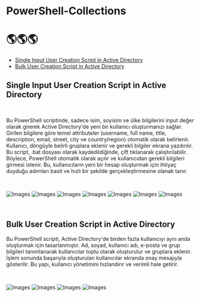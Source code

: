 <h1 align= "left">
PowerShell-Collections
</h1>

<h1 align= "left">
🌎🌎🌎
</h1>


- [Single Input User Creation Script in Active Directory](#single-input-user-creation-script-in-active-directory)
- [Bulk User Creation Script in Active Directory](#bulk-user-creation-script-in-active-directory)
  

## Single Input User Creation Script in Active Directory

<br>

Bu PowerShell scriptinde, sadece isim, soyisim ve ülke bilgilerini input değer olarak girerek Active Directory'de yeni bir kullanıcı oluşturmanızı sağlar. Girilen bilgilere göre temel attributeler (username, full name, title, description, email, street, city ve country/region) otomatik olarak belirlenir. Kullanıcı, döngüyle belirli gruplara eklenir ve gerekli bilgiler ekrana yazdırılır.
Bu script, .bat dosyası olarak kaydedildiğinde, çift tıklanarak çalıştırılabilir. Böylece, PowerShell otomatik olarak açılır ve kullanıcıdan gerekli bilgileri girmesi istenir. Bu, kullanıcıların yeni bir hesap oluşturmak için ihtiyaç duyduğu adımları basit ve hızlı bir şekilde gerçekleştirmesine olanak tanır.

<br>

![Images](https://github.com/oguzhangural/PowerShell-Collection/blob/master/Single%20Input%20User%20Creation%20Script%20in%20A.D/Images/Print.PNG)
![Images](https://github.com/oguzhangural/PowerShell-Collection/blob/master/Single%20Input%20User%20Creation%20Script%20in%20A.D/Images/Print-01.PNG)
![Images](https://github.com/oguzhangural/PowerShell-Collection/blob/master/Single%20Input%20User%20Creation%20Script%20in%20A.D/Images/Print-02.PNG)
![Images](https://github.com/oguzhangural/PowerShell-Collection/blob/master/Single%20Input%20User%20Creation%20Script%20in%20A.D/Images/Print-03.PNG)
![Images](https://github.com/oguzhangural/PowerShell-Collection/blob/master/Single%20Input%20User%20Creation%20Script%20in%20A.D/Images/Print-04.PNG)
![Images](https://github.com/oguzhangural/PowerShell-Collection/blob/master/Single%20Input%20User%20Creation%20Script%20in%20A.D/Images/Print-05.PNG)
![Images](https://github.com/oguzhangural/PowerShell-Collection/blob/master/Single%20Input%20User%20Creation%20Script%20in%20A.D/Images/Print-06.PNG)


<br>

## Bulk User Creation Script in Active Directory

Bu PowerShell scripti, Active Directory'de birden fazla kullanıcıyı aynı anda oluşturmak için tasarlanmıştır. Ad, soyad, kullanıcı adı, e-posta ve grup bilgileri tanımlanarak kullanıcılar toplu olarak oluşturulur ve gruplara eklenir. İşlem sonunda başarıyla oluşturulan kullanıcılar ekranda onay mesajıyla gösterilir. Bu yapı, kullanıcı yönetimini hızlandırır ve verimli hale getirir.

<br>

![Images](https://github.com/oguzhangural/PowerShell-Collection/blob/master/Bulk%20User%20Creation%20Script%20in%20Active%20Directory/Images/1.PNG)
![Images](https://github.com/oguzhangural/PowerShell-Collection/blob/master/Bulk%20User%20Creation%20Script%20in%20Active%20Directory/Images/2.PNG)
![Images](https://github.com/oguzhangural/PowerShell-Collection/blob/master/Bulk%20User%20Creation%20Script%20in%20Active%20Directory/Images/3.PNG)
![Images](https://github.com/oguzhangural/PowerShell-Collection/blob/master/Bulk%20User%20Creation%20Script%20in%20Active%20Directory/Images/4.PNG)

